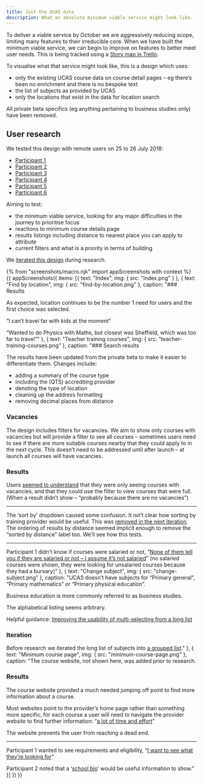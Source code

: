 ```yaml
---
title: Just the UCAS data
description: What an absolute minimum viable service might look like.
---
```

To deliver a viable service by October we are aggressively reducing scope, limiting many features to their irreducible core. When we have built the minimum viable service, we can begin to improve on features to better meet user needs. This is being tracked using a [Story map in Trello](https://trello.com/b/9fCxMchD/bat-search-story-map).

To visualise what that service might look like, this is a design which uses:

* only the existing UCAS course data on course detail pages – eg there’s been no enrichment and there is no bespoke text
* the list of subjects as provided by UCAS
* only the locations that exist in the data for location search

All private beta specifics (eg anything pertaining to business studies only) have been removed.

## User research

We tested this design with remote users on 25 to 26 July 2018:

* [Participant 1](https://lookback.io/watch/m3ue4g3QBwbt7pq9G)
* [Participant 2](https://lookback.io/watch/QCBC3KYjNxtEuQH5R)
* [Participant 3](https://lookback.io/watch/aHYeZsGupN6oFuGGv)
* [Participant 4](https://lookback.io/watch/evAk5KLYjJxvk2BLc)
* [Participant 5](https://lookback.io/watch/Psi3panxQDwkrXuwj)
* [Participant 6](https://lookback.io/watch/7MvZtfSoB6h3HnbG4)

Aiming to test:

* the minimum viable service, looking for any major difficulties in the journey to prioritise focus
* reactions to minimum course details page
* results listings including distance to nearest place you can apply to attribute
* current filters and what is a priority in terms of building

We [iterated this design](/find-teacher-training/mvp-iteration-jul-25) during research.

{% from "screenshots/macro.njk" import appScreenshots with context %}
{{ appScreenshots({
  items: [{
    text: "Index",
    img: { src: "index.png" }
  }, {
    text: "Find by location",
    img: { src: "find-by-location.png" },
    caption: "### Results

As expected, location continues to be the number 1 need for users and the first choice was selected.

“I can’t travel far with kids at the moment”

“Wanted to do Physics with Maths, but closest was Sheffield, which was too far to travel”"
  }, {
    text: "Teacher training courses",
    img: { src: "teacher-training-courses.png" },
    caption: "### Search results

The results have been updated from the private beta to make it easier to differentiate them. Changes include:

* adding a summary of the course type
* including the (QTS) accrediting provider
* denoting the type of location
* cleaning up the address formatting
* removing decimal places from distance

### Vacancies

The design includes filters for vacancies. We aim to show only courses with vacancies but will provide a filter to see all courses – sometimes users need to see if there are more suitable courses nearby that they could apply to in the next cycle. This doesn’t need to be addressed until after launch – at launch all courses will have vacancies.

### Results

Users [seemed to understand](https://lookback.io/watch/m3ue4g3QBwbt7pq9G?t=41m39s) that they were only seeing courses with vacancies, and that they could use the filter to view courses that were full. (When a result didn’t show – “probably because there are no vacancies”)

* * *

The ‘sort by’ dropdown caused some confusion. It isn’t clear how sorting by training provider would be useful. This was [removed in the next iteration](/find-teacher-training/mvp-iteration-jul-25#teacher-training-courses). The ordering of results by distance seemed implicit enough to remove the “sorted by distance” label too. We’ll see how this tests.

* * *

Participant 1 didn’t know if courses were salaried or not, “[None of them tell you if they are salaried or not – I assume it’s not salaried](https://lookback.io/watch/m3ue4g3QBwbt7pq9G?t=31m31s)” (no salaried courses were shown, they were looking for unsalaried courses because they had a bursary)"
  }, {
    text: "Change subject",
    img: { src: "change-subject.png" },
    caption: "UCAS doesn’t have subjects for “Primary general”, “Primary mathematics” or “Primary physical education”.

Business education is more commonly referred to as business studies.

The alphabetical listing seems arbitrary.

Helpful guidance: [Improving the usability of multi-selecting from a long list](https://medium.com/tripaneer-techblog/improving-the-usability-of-multi-selecting-from-a-long-list-63e1a67aab35)

### Iteration

Before research we iterated the long list of subjects into [a grouped list](/find-teacher-training/mvp-iteration-jul-25#find-by-subject-collapsed)."
  }, {
    text: "Minimum course page",
    img: { src: "minimum-course-page.png" },
    caption: "The course website, not shown here, was added prior to research.

### Results

The course website provided a much needed jumping off point to find more information about a course.

Most websites point to the provider’s home page rather than something more specific, for each course a user will need to navigate the provider website to find further information: “[a lot of time and effort](https://lookback.io/watch/QCBC3KYjNxtEuQH5R?t=32m59s)”

The website prevents the user from reaching a dead end.

* * *

Participant 1 wanted to see requirements and eligibility, “[I want to see what they’re looking for](https://lookback.io/watch/m3ue4g3QBwbt7pq9G?t=21m21s)”

Participant 2 noted that a ‘[school bio](https://lookback.io/watch/QCBC3KYjNxtEuQH5R?t=24m8s)’ would be useful information to show."
  }]
}) }}
